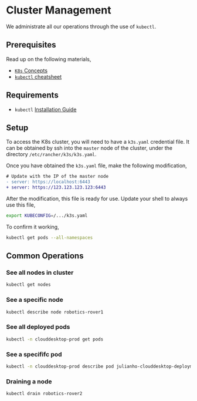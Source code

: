 # Cluster Management

We administrate all our operations through the use of `kubectl`.

## Prerequisites

Read up on the following materials,

- [`K8s` Concepts](https://kubernetes.io/docs/concepts/)
- [`kubectl` cheatsheet](https://kubernetes.io/docs/reference/kubectl/cheatsheet/)

## Requirements

- `kubectl` [Installation Guide](https://kubernetes.io/docs/tasks/tools/)

## Setup

To access the K8s cluster, you will need to have a `k3s.yaml` credential file. It can be obtained by ssh into the `master` node of the cluster, under the directory `/etc/rancher/k3s/k3s.yaml`.

Once you have obtained the `k3s.yaml` file, make the following modification,

```diff
# Update with the IP of the master node
- server: https://localhost:6443
+ server: https://123.123.123.123:6443
```
After the modification, this file is ready for use. Update your shell to always use this file,

```bash
export KUBECONFIG=/.../k3s.yaml
```

To confirm it working,

```bash
kubectl get pods --all-namespaces
```

## Common Operations

### See all nodes in cluster

```bash
kubectl get nodes
```

### See a specific node

```bash
kubectl describe node robotics-rover1
```

### See all deployed pods

```bash
kubectl -n clouddesktop-prod get pods
```

### See a specififc pod

```bash
kubectl -n clouddesktop-prod describe pod julianho-clouddesktop-deployment-abc123efg-123abc
```

### Draining a node

```bash
kubectl drain robotics-rover2
```
